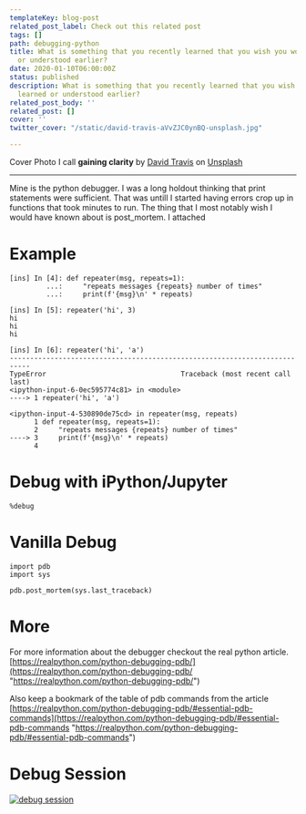 ```yaml
---
templateKey: blog-post
related_post_label: Check out this related post
tags: []
path: debugging-python
title: What is something that you recently learned that you wish you would have learned
  or understood earlier?
date: 2020-01-10T06:00:00Z
status: published
description: What is something that you recently learned that you wish you would have
  learned or understood earlier?
related_post_body: ''
related_post: []
cover: ''
twitter_cover: "/static/david-travis-aVvZJC0ynBQ-unsplash.jpg"

---
```

Cover Photo I call **gaining clarity** by [David Travis](https://unsplash.com/@dtravisphd?utm_source=unsplash&utm_medium=referral&utm_content=creditCopyText) on [Unsplash](https://unsplash.com/s/photos/clarity?utm_source=unsplash&utm_medium=referral&utm_content=creditCopyText)

***

Mine is the python debugger. I was a long holdout thinking that print statements were sufficient. That was untill I started having errors crop up in functions that took minutes to run. The thing that I most notably wish I would have known about is post_mortem. I attached

# Example

    [ins] In [4]: def repeater(msg, repeats=1): 
             ...:     "repeats messages {repeats} number of times" 
             ...:     print(f'{msg}\n' * repeats) 
    
    [ins] In [5]: repeater('hi', 3)                                                                                                                                                                                                                       
    hi
    hi
    hi
    
    [ins] In [6]: repeater('hi', 'a')                                                                                                                                                                                                                     
    ---------------------------------------------------------------------------
    TypeError                                 Traceback (most recent call last)
    <ipython-input-6-0ec595774c81> in <module>
    ----> 1 repeater('hi', 'a')
    
    <ipython-input-4-530890de75cd> in repeater(msg, repeats)
          1 def repeater(msg, repeats=1):
          2     "repeats messages {repeats} number of times"
    ----> 3     print(f'{msg}\n' * repeats)
          4 
    

# Debug with iPython/Jupyter

    %debug
    

# Vanilla Debug

    import pdb
    import sys
    
    pdb.post_mortem(sys.last_traceback)
    

# More

For more information about the debugger checkout the real python article. [https://realpython.com/python-debugging-pdb/](https://realpython.com/python-debugging-pdb/ "https://realpython.com/python-debugging-pdb/")

Also keep a bookmark of the table of pdb commands from the article [https://realpython.com/python-debugging-pdb/#essential-pdb-commands](https://realpython.com/python-debugging-pdb/#essential-pdb-commands "https://realpython.com/python-debugging-pdb/#essential-pdb-commands")

# Debug Session

[![debug session](https://res.cloudinary.com/practicaldev/image/fetch/s--ShQ3NN06--/c_limit%2Cf_auto%2Cfl_progressive%2Cq_auto%2Cw_880/https://thepracticaldev.s3.amazonaws.com/i/1tnri6wdwimwk7i83cvg.png)](https://res.cloudinary.com/practicaldev/image/fetch/s--ShQ3NN06--/c_limit%2Cf_auto%2Cfl_progressive%2Cq_auto%2Cw_880/https://thepracticaldev.s3.amazonaws.com/i/1tnri6wdwimwk7i83cvg.png)